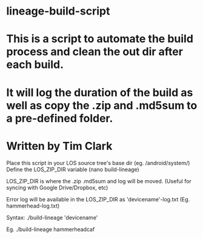 # lineage-build-script
# This is a script to automate the build process and clean the out dir after each build.
# It will log the duration of the build as well as copy the .zip and .md5sum to a pre-defined folder.
# Written by Tim Clark

Place this script in your LOS source tree's base dir (eg. /android/system/)
Define the LOS_ZIP_DIR variable (nano build-lineage)

LOS_ZIP_DIR is where the .zip .md5sum and log will be moved. (Useful for syncing with Google Drive/Dropbox, etc)

Error log will be available in the LOS_ZIP_DIR as 'devicename'-log.txt (Eg. hammerhead-log.txt)

Syntax:
./build-lineage 'devicename'

Eg. ./build-lineage hammerheadcaf
